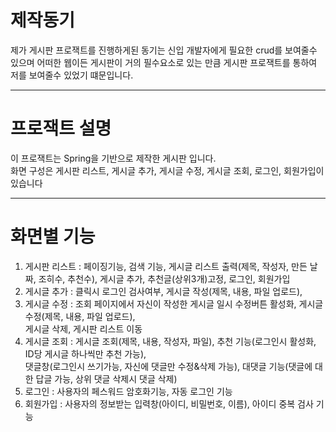 # 제작동기 
제가 게시판 프로잭트를 진행하게된 동기는 신입 개발자에게 필요한 crud를 보여줄수 있으며 어떠한 웹이든 게시판이 거의 필수요소로 있는 만큼 게시판 프로잭트를 통하여 저를 보여줄수 있었기 떄문입니다.     <hr/>
# 프로잭트 설명
이 프로잭트는 Spring을 기반으로 제작한 게시판 입니다.   
화면 구성은 게시판 리스트, 게시글 추가, 게시글 수정, 게시글 조회, 로그인, 회원가입이 있습니다    <hr/>
# 화면별 기능
1. 게시판 리스트 : 페이징기능, 검색 기능, 게시글 리스트 출력(제목, 작성자, 만든 날짜, 조히수, 추천수), 게시글 추가, 추천글(상위3개)고정, 로그인, 회원가입
2. 게시글 추가 : 클릭시 로그인 검사여부, 게시글 작성(제목, 내용, 파일 업로드), 
3. 게시글 수정 : 조회 페이지에서 자신이 작성한 게시글 일시 수정버튼 활성화, 게시글 수정(제목, 내용, 파일 업로드),   
게시글 삭제, 게시판 리스트 이동
4. 게시글 조회 : 게시글 조회(제목, 내용, 작성자, 파일), 추천 기능(로그인시 활성화, ID당 게시글 하나씩만 추천 가능),   
댓글창(로그인시 쓰기가능, 자신에 댓글만 수정&삭제 가능), 대댓글 기능(댓글에 대한 답글 가능, 상위 댓글 삭제시 댓글 삭제)
5. 로그인 : 사용자의 페스워드 암호화기능, 자동 로그인 기능
6. 회원가입 : 사용자의 정보받는 입력창(아이디, 비밀번호, 이름), 아이디 중복 검사 기능
